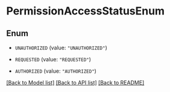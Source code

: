 # PermissionAccessStatusEnum

## Enum


* `UNAUTHORIZED` (value: `"UNAUTHORIZED"`)

* `REQUESTED` (value: `"REQUESTED"`)

* `AUTHORIZED` (value: `"AUTHORIZED"`)


[[Back to Model list]](../README.md#documentation-for-models) [[Back to API list]](../README.md#documentation-for-api-endpoints) [[Back to README]](../README.md)


